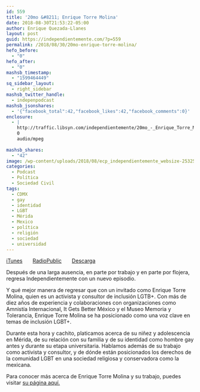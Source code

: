 ```yaml
---
id: 559
title: '20mo &#8211; Enrique Torre Molina'
date: 2018-08-30T21:53:22-05:00
author: Enrique Quezada-Llanes
layout: post
guid: https://independientemente.com/?p=559
permalink: /2018/08/30/20mo-enrique-torre-molina/
hefo_before:
  - "0"
hefo_after:
  - "0"
mashsb_timestamp:
  - "1599464449"
sq_sidebar_layout:
  - right_sidebar
mashsb_twitter_handle:
  - indepenpodcast
mashsb_jsonshares:
  - '{"facebook_total":42,"facebook_likes":42,"facebook_comments":0}'
enclosure:
  - |
    http://traffic.libsyn.com/independientemente/20mo_-_Enrique_Torre_Molina.mp3
    0
    audio/mpeg
    
mashsb_shares:
  - "42"
image: /wp-content/uploads/2018/08/ecp_independientemente_websize-25325.jpg
categories:
  - Podcast
  - Política
  - Sociedad Civil
tags:
  - CDMX
  - gay
  - identidad
  - LGBT
  - Mérida
  - Mexico
  - política
  - religión
  - sociedad
  - universidad
---
```

[iTunes](https://itunes.apple.com/us/podcast/20mo-enrique-torre-molina/id1205770233?i=1000418851885&mt=2)       [RadioPublic](https://radiopublic.com/independientemente-WonAbR/ep/s1!382da)       [Descarga](http://traffic.libsyn.com/independientemente/20mo_-_Enrique_Torre_Molina.mp3)

Después de una larga ausencia, en parte por trabajo y en parte por flojera, regresa Independientemente con un nuevo episodio.

Y qué mejor manera de regresar que con un invitado como Enrique Torre Molina, quien es un activista y consultor de inclusión LGTB+. Con más de diez años de experiencia y colaboraciones con organizaciones como Amnistía Internacional, It Gets Better México y el Museo Memoria y Tolerancia, Enrique Torre Molina se ha posicionado como una voz clave en temas de inclusión LGBT+.

Durante esta hora y cachito, platicamos acerca de su niñez y adolescencia en Mérida, de su relación con su familia y de su identidad como hombre gay antes y durante su etapa universitaria. Hablamos además de su trabajo como activista y consultor, y de dónde están posicionados los derechos de la comunidad LGBT en una sociedad religiosa y conservadora como la mexicana.

Para conocer más acerca de Enrique Torre Molina y su trabajo, puedes visitar [su página aquí.](http://etorremolina.com)